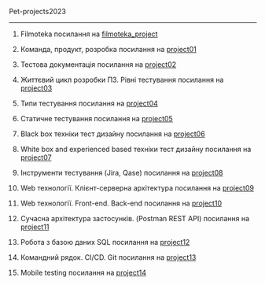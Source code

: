 Pet-projects2023
___
1. Filmoteka посилання на
[filmoteka_project](https://github.com/makstyt/pet_projects2023/tree/filmoteka_project)

2. Команда, продукт, розробка посилання на
[project01](https://github.com/makstyt/pet_projects2023/tree/project01)

3. Тестова документація посилання на
[ project02](https://github.com/makstyt/pet_projects2023/tree/project02) 

4. Життєвий цикл розробки ПЗ. Рівні тестування посилання на 
[ project03](https://github.com/makstyt/pet_projects2023/tree/project03)

5. Типи тестування посилання на
[project04](https://github.com/makstyt/pet_projects2023/tree/project04)

6. Статичне тестування посилання на
[project05](https://github.com/makstyt/pet_projects2023/tree/project05)
 
7. Black box техніки тест дизайну посилання на
[project06](https://github.com/makstyt/pet_projects2023/tree/project06)

8. White box and experienced based техніки тест дизайну посилання на
[project07](https://github.com/makstyt/pet_projects2023/tree/project07)
 
9. Інструменти тестування (Jira, Qase) посилання на
[project08](https://github.com/makstyt/pet_projects2023/tree/project08)
 
10. Web технології. Клієнт-серверна архітектура посилання на
[ project09](https://github.com/makstyt/pet_projects2023/tree/project09)
 
11. Web технології. Front-end. Back-end посилання на
[project10](https://github.com/makstyt/pet_projects2023/tree/project10)
 
12. Сучасна архітектура застосунків. (Postman REST API) посилання на
[project11](https://github.com/makstyt/pet_projects2023/tree/project11)

13. Робота з базою даних SQL посилання на
[project12](https://github.com/makstyt/pet_projects2023/tree/project12)
 
14. Командний рядок. CI/CD. Git посилання на
[project13](https://github.com/makstyt/pet_projects2023/tree/project13)
 
15. Mobile testing посилання на
[project14](https://github.com/makstyt/pet_projects2023/tree/project14)
 
